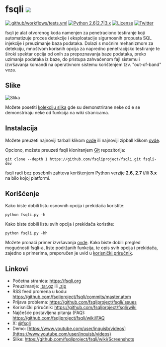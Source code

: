 # fsqli ![](https://i.imgur.com/fe85aVR.png)

[![.github/workflows/tests.yml](https://github.com/fsqliproject/fsqli/actions/workflows/tests.yml/badge.svg)](https://github.com/fsqliproject/fsqli/actions/workflows/tests.yml) [![Python 2.6|2.7|3.x](https://img.shields.io/badge/python-2.6|2.7|3.x-yellow.svg)](https://www.python.org/) [![License](https://img.shields.io/badge/license-GPLv2-red.svg)](https://raw.githubusercontent.com/fsqliproject/fsqli/master/LICENSE) [![Twitter](https://img.shields.io/badge/twitter-@fsqli-blue.svg)](https://twitter.com/fsqli)

fsqli je alat otvorenog koda namenjen za penetraciono testiranje koji automatizuje proces detekcije i eksploatacije sigurnosnih propusta SQL injekcije i preuzimanje baza podataka. Dolazi s moćnim mehanizmom za detekciju, mnoštvom korisnih opcija za napredno penetracijsko testiranje te široki spektar opcija od onih za prepoznavanja baze podataka, preko uzimanja podataka iz baze, do pristupa zahvaćenom fajl sistemu i izvršavanja komandi na operativnom sistemu korištenjem tzv. "out-of-band" veza.

## Slike

![Slika](https://raw.github.com/wiki/fsqliproject/fsqli/images/fsqli_screenshot.png)

Možete posetiti [kolekciju slika](https://github.com/fsqliproject/fsqli/wiki/Screenshots) gde su demonstrirane neke od e se demonstriraju neke od funkcija na wiki stranicama.

## Instalacija

Možete preuzeti najnoviji tarball klikom [ovde](https://github.com/fsqliproject/fsqli/tarball/master) ili najnoviji zipball klikom [ovde](https://github.com/fsqliproject/fsqli/zipball/master).

Opciono, možete preuzeti fsqli kloniranjem [Git](https://github.com/fsqliproject/fsqli) repozitorija:

    git clone --depth 1 https://github.com/fsqliproject/fsqli.git fsqli-dev

fsqli radi bez posebnih zahteva korištenjem [Python](https://www.python.org/download/) verzije **2.6**, **2.7** i/ili **3.x** na bilo kojoj platformi.

## Korišćenje

Kako biste dobili listu osnovnih opcija i prekidača koristite:

    python fsqli.py -h

Kako biste dobili listu svih opcija i prekidača koristite:

    python fsqli.py -hh

Možete pronaći primer izvršavanja [ovde](https://asciinema.org/a/46601).
Kako biste dobili pregled mogućnosti fsqli-a, liste podržanih funkcija, te opis svih opcija i prekidača, zajedno s primerima, preporučen je uvid u [korisnički priručnik](https://github.com/fsqliproject/fsqli/wiki/Usage).

## Linkovi

- Početna stranica: https://fsqli.org
- Preuzimanje: [.tar.gz](https://github.com/fsqliproject/fsqli/tarball/master) ili [.zip](https://github.com/fsqliproject/fsqli/zipball/master)
- RSS feed promena u kodu: https://github.com/fsqliproject/fsqli/commits/master.atom
- Prijava problema: https://github.com/fsqliproject/fsqli/issues
- Korisnički priručnik: https://github.com/fsqliproject/fsqli/wiki
- Najčešće postavljena pitanja (FAQ): https://github.com/fsqliproject/fsqli/wiki/FAQ
- X: [@fsqli](https://twitter.com/fsqli)
- Demo: [https://www.youtube.com/user/inquisb/videos](https://www.youtube.com/user/inquisb/videos)
- Slike: https://github.com/fsqliproject/fsqli/wiki/Screenshots
